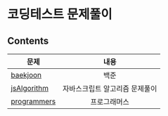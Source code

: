# 코딩테스트 문제풀이

## Contents

| 문제                         |              내용              |
| ---------------------------- | :----------------------------: |
| [baekjoon](/baekjoon/)       |              백준              |
| [jsAlgorithm](/jsAlgorithm/) | 자바스크립트 알고리즘 문제풀이 |
| [programmers](/programmers/) |          프로그래머스          |
